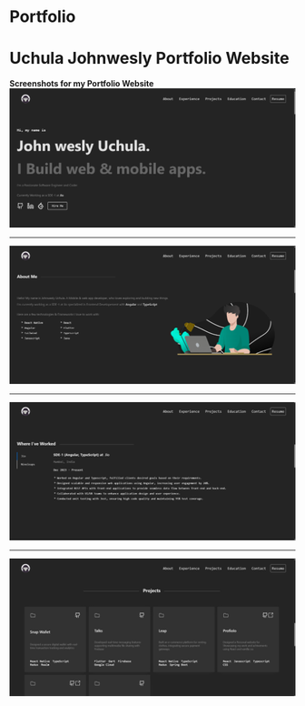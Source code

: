 # Portfolio
# Uchula Johnwesly Portfolio Website
**Screenshots for my Portfolio Website**
<img src="./src/assets/main.png">
<hr>
<img src="./src/assets/About.png">
<hr>
<img src="./src/assets/Experience.png">
<hr>
<img src="./src/assets/projects.png">